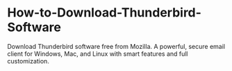 # How-to-Download-Thunderbird-Software
Download Thunderbird software free from Mozilla. A powerful, secure email client for Windows, Mac, and Linux with smart features and full customization.
